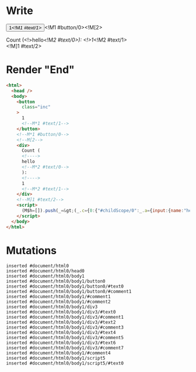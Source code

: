 # Write
  <button class=inc>1<!M*1 #text/1></button><!M*1 #button/0><!M[2><div>Count (<!>hello<!M*2 #text/0>): <!>1<!M*2 #text/1></div><!M]1 #text/2><script>(M$h=[]).push(_=>(_.c={0:{"#childScope/0":_.a={input:{name:"hello",renderBody:_._["packages/translator-tags/src/__tests__/fixtures/custom-tag-parameters-from-attributes/template.marko_1_renderer"]},x:1,"#text/2!":_.b={},"#text/2(":_._["packages/translator-tags/src/__tests__/fixtures/custom-tag-parameters-from-attributes/template.marko_1_renderer"]}},1:_.a,2:_.b}),[1,"packages/translator-tags/src/__tests__/fixtures/custom-tag-parameters-from-attributes/components/custom-tag.marko_0_x",])</script>


# Render "End"
```html
<html>
  <head />
  <body>
    <button
      class="inc"
    >
      1
      <!--M*1 #text/1-->
    </button>
    <!--M*1 #button/0-->
    <!--M[2-->
    <div>
      Count (
      <!---->
      hello
      <!--M*2 #text/0-->
      ): 
      <!---->
      1
      <!--M*2 #text/1-->
    </div>
    <!--M]1 #text/2-->
    <script>
      (M$h=[]).push(_=&gt;(_.c={0:{"#childScope/0":_.a={input:{name:"hello",renderBody:_._["packages/translator-tags/src/__tests__/fixtures/custom-tag-parameters-from-attributes/template.marko_1_renderer"]},x:1,"#text/2!":_.b={},"#text/2(":_._["packages/translator-tags/src/__tests__/fixtures/custom-tag-parameters-from-attributes/template.marko_1_renderer"]}},1:_.a,2:_.b}),[1,"packages/translator-tags/src/__tests__/fixtures/custom-tag-parameters-from-attributes/components/custom-tag.marko_0_x",])
    </script>
  </body>
</html>
```

# Mutations
```
inserted #document/html0
inserted #document/html0/head0
inserted #document/html0/body1
inserted #document/html0/body1/button0
inserted #document/html0/body1/button0/#text0
inserted #document/html0/body1/button0/#comment1
inserted #document/html0/body1/#comment1
inserted #document/html0/body1/#comment2
inserted #document/html0/body1/div3
inserted #document/html0/body1/div3/#text0
inserted #document/html0/body1/div3/#comment1
inserted #document/html0/body1/div3/#text2
inserted #document/html0/body1/div3/#comment3
inserted #document/html0/body1/div3/#text4
inserted #document/html0/body1/div3/#comment5
inserted #document/html0/body1/div3/#text6
inserted #document/html0/body1/div3/#comment7
inserted #document/html0/body1/#comment4
inserted #document/html0/body1/script5
inserted #document/html0/body1/script5/#text0
```